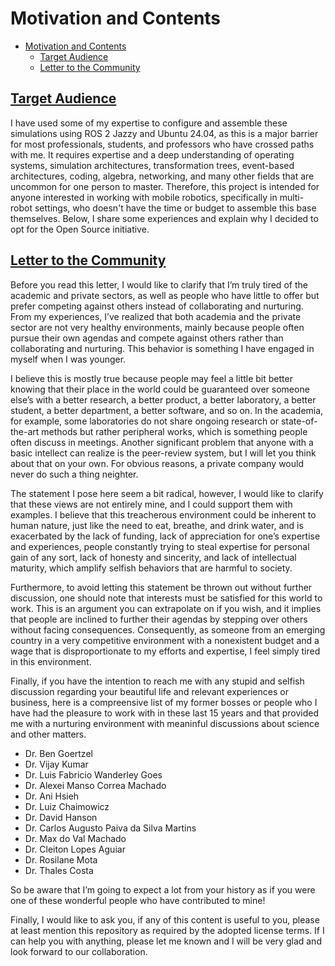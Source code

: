 # Motivation and Contents

- [Motivation and Contents](#motivation-and-contents)
  - [Target Audience](#target-audience)
  - [Letter to the Community](#letter-to-the-community)

## [Target Audience](#target-audience-link)

I have used some of my expertise to configure and assemble these simulations using ROS 2 Jazzy and Ubuntu 24.04, as this is a major barrier for most professionals, students, and professors who have crossed paths with me. It requires expertise and a deep understanding of operating systems, simulation architectures, transformation trees, event-based architectures, coding, algebra, networking, and many other fields that are uncommon for one person to master. Therefore, this project is intended for anyone interested in working with mobile robotics, specifically in multi-robot settings, who doesn't have the time or budget to assemble this base themselves. Below, I share some experiences and explain why I decided to opt for the Open Source initiative.

## [Letter to the Community](#letter-to-the-community-link)

Before you read this letter, I would like to clarify that I’m truly tired of the academic and private sectors, as well as people who have little to offer but prefer competing against others instead of collaborating and nurturing. From my experiences, I’ve realized that both academia and the private sector are not very healthy environments, mainly because people often pursue their own agendas and compete against others rather than collaborating and nurturing. This behavior is something I have engaged in myself when I was younger.

I believe this is mostly true because people may feel a little bit better knowing that their place in the world could be guaranteed over someone else’s with a better research, a better product, a better laboratory, a better student, a better department, a better software, and so on. In the academia, for example, some laboratories do not share ongoing research or state-of-the-art methods but rather peripheral works, which is something people often discuss in meetings. Another significant problem that anyone with a basic intellect can realize is the peer-review system, but I will let you think about that on your own. For obvious reasons, a private company would never do such a thing neighter.

The statement I pose here seem a bit radical, however, I would like to clarify that these views are not entirely mine, and I could support them with examples. I believe that this treacherous environment could be inherent to human nature, just like the need to eat, breathe, and drink water, and is exacerbated by the lack of funding, lack of appreciation for one’s expertise and experiences, people constantly trying to steal expertise for personal gain of any sort, lack of honesty and sincerity, and lack of intellectual maturity, which amplify selfish behaviors that are harmful to society.

Furthermore, to avoid letting this statement be thrown out without further discussion, one should note that interests must be satisfied for this world to work. This is an argument you can extrapolate on if you wish, and it implies that people are inclined to further their agendas by stepping over others without facing consequences. Consequently, as someone from an emerging country in a very competitive environment with a nonexistent budget and a wage that is disproportionate to my efforts and expertise, I feel simply tired in this environment.

Finally, if you have the intention to reach me with any stupid and selfish discussion regarding your beautiful life and relevant experiences or business, here is a compreensive list of my former bosses or people who I have had the pleasure to work with in these last 15 years and that provided me with a nurturing environment with meaninful discussions about science and other matters.

- Dr. Ben Goertzel
- Dr. Vijay Kumar
- Dr. Luis Fabricio Wanderley Goes
- Dr. Alexei Manso Correa Machado
- Dr. Ani Hsieh
- Dr. Luiz Chaimowicz
- Dr. David Hanson
- Dr. Carlos Augusto Paiva da Silva Martins
- Dr. Max do Val Machado
- Dr. Cleiton Lopes Aguiar
- Dr. Rosilane Mota
- Dr. Thales Costa

So be aware that I’m going to expect a lot from your history as if you were one of these wonderful people who have contributed to mine!

Finally, I would like to ask you, if any of this content is useful to you, please at least mention this repository as required by the adopted license terms. If I can help you with anything, please let me known and I will be very glad and look forward to our collaboration.